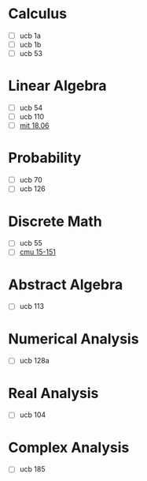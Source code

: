 Calculus
========
* [ ] ucb 1a
* [ ] ucb 1b
* [ ] ucb 53

Linear Algebra
==============
* [ ] ucb 54
* [ ] ucb 110
* [ ] [mit 18.06](https://github.com/mitmath/1806/tree/master)

Probability
===========
* [ ] ucb 70
* [ ] ucb 126

Discrete Math
=============
* [ ] ucb 55
* [ ] [cmu 15-151](https://www.math.cmu.edu/~jmackey/151_128/homework.html)

Abstract Algebra
================
* [ ] ucb 113

Numerical Analysis
==================
* [ ] ucb 128a

Real Analysis
=============
* [ ] ucb 104

Complex Analysis
================
* [ ] ucb 185

